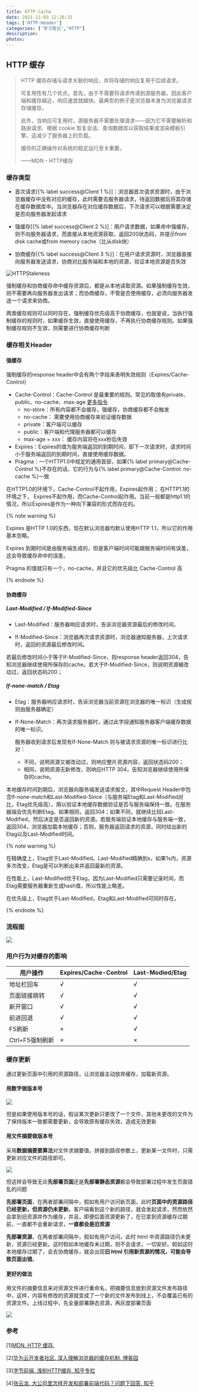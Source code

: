 ```yaml
---
title: HTTP-Cache
date: 2021-11-03 22:26:31
tags: ['HTTP-Header']
categories: ['学习笔记',"HTTP"]
description:
photos:
---
```


## HTTP 缓存

> HTTP 缓存存储与请求关联的响应，并将存储的响应复用于后续请求。
>
> 可复用性有几个优点。首先，由于不需要将请求传递到源服务器，因此客户端和缓存越近，响应速度就越快。最典型的例子是浏览器本身为浏览器请求存储缓存。
>
> 此外，当响应可复用时，源服务器不需要处理请求——因为它不需要解析和路由请求、根据 cookie 恢复会话、查询数据库以获取结果或渲染模板引擎。这减少了服务器上的负载。
>
> 缓存的正确操作对系统的稳定运行至关重要。
>
> ——MDN - HTTP缓存

<!-- more -->

### 缓存类型

-  首次请求[{% label success@Client 1 %}]：浏览器首次请求资源时，由于浏览器缓存中没有对应的缓存，此时需要去服务器请求，待返回数据后将其存储在缓存数据库中。当浏览器存在对应缓存数据后，下次请求可以根据需要决定是否向服务器发起请求

- 强缓存[{% label success@Client 2 %}]：用户请求数据，如果命中强缓存，则不向服务器请求，而直接从本地资源获取，返回200状态码，并提示from disk cache或from memory cache（比从disk快）

- 协商缓存[{% label success@Client 3 %}]：在用户请求资源时，浏览器直接向服务器发送请求，协商对比服务端和本地的资源，验证本地资源是否失效

![HTTPStaleness](https://kinsiy-blog-img.oss-ap-southeast-1.aliyuncs.com/img/HTTPStaleness.png)

强制缓存和协商缓存命中缓存资源后，都是从本地读取资源。如果强制缓存生效，则不需要再向服务器发出请求；而协商缓存，不管是否使用缓存，必须向服务器发送一个请求来协商。

两类缓存规则可以同时存在，强制缓存优先级高于协商缓存，也就是说，当执行强制缓存的规则时，如果缓存生效，直接使用缓存，不再执行协商缓存规则。如果强制缓存规则不生效，则需要进行协商缓存判断

### 缓存相关Header

#### 强缓存

强制缓存的response header中会有两个字段来表明失效规则（Expires/Cache-Control）

- Cache-Control：Cache-Control 是最重要的规则。常见的取值有private、public、no-cache、max-age [更多指令](https://developer.mozilla.org/zh-CN/docs/Web/HTTP/Headers/Cache-Control)
  - no-store：所有内容都不会缓存，强缓存，协商缓存都不会触发
  - no-cache： 需要使用协商缓存来验证缓存数据
  - private：客户端可以缓存
  - public：客户端和代理服务器都可以缓存
  - max-age = xxx： 缓存内容将在xxx秒后失效 
-  Expires：Expires的值为服务端返回的到期时间，即下一次请求时，请求时间小于服务端返回的到期时间，直接使用缓存数据。
- Pragma：一个HTTP1.0中规定的通用首部，如果{% label primary@Cache-Control %}不存在的话，它的行为与{% label primary@Cache-Control: no-cache %}一致

在HTTP1.0的环境下，Cache-Control不起作用，Expires起作用； 在HTTP1.1的环境之下， Expires不起作用，而Cache-Control起作用。当前一般都是http1.1的情况，所以Expires是作为一种向下兼容的形式而存在的。

{% note warning %}

Expires 是HTTP 1.0的东西，现在默认浏览器均默认使用HTTP 1.1，所以它的作用基本忽略。

Expires 到期时间是由服务端生成的，但是客户端时间可能跟服务端时间有误差，这会导致缓存命中的误差。 

Pragma 的值就只有一个，no-cache，并且它的优先级比 Cache-Control 高

{% endnote %}

#### 协商缓存

##### Last-Modified / If-Modified-Since

- Last-Modified：服务器响应请求时，告诉浏览器资源最后的修改时间。

- If-Modified-Since：浏览器再次请求资源时，浏览器通知服务器，上次请求时，返回的资源最后修改时间。

若最后修改时间小于等于If-Modified-Since，则response header返回304，告知浏览器继续使用所保存的cache。若大于If-Modified-Since，则说明资源被改动过，返回状态码200；

#####  **If-none-match / Etag**

- Etag：服务器响应请求时，告诉浏览器当前资源在浏览器的唯一标识（生成规则由服务器确定）

- If-None-Match：再次请求服务器时，通过此字段通知服务器客户端缓存数据的唯一标识。

  服务器收到请求后发现有If-None-Match 则与被请求资源的唯一标识进行比对：
  - 不同，说明资源又被改动过，则响应整片资源内容，返回状态码200；
  - 相同，说明资源无新修改，则响应HTTP 304，告知浏览器继续使用所保存的cache。

本地缓存时间到期后，浏览器向服务端发送请求报文，其中Request Header中包含If-none-match和Last-Modified-Since（与服务端Etag和Last-Modified对比，Etag优先级高），用以验证本地缓存数据验证是否与服务端保持一致。在服务器端会优先判断Etag。如果相同，返回304；如果不同，就继续比较Last-Modified，然后决定是否返回新的资源。若服务端验证本地缓存与服务端一致，返回304，浏览器加载本地缓存；否则，服务器返回请求的资源，同时给出新的Etag以及Last-Modified时间。

{% note warning %}

在精确度上，Etag优于Last-Modified。Last-Modified精确到s，如果1s内，资源多次改变，Etag是可以判断出来并返回最新的资源。

在性能上，Last-Modified优于Etag，因为Last-Modified只需要记录时间，而Etag需要服务器重新生成hash值，所以性能上略差。

在优先级上，Etag优于Last-Modified，Etag和Last-Modified可同时存在。

{% endnote %}

### 流程图

![](https://pic1.zhimg.com/80/v2-b52f314c86e3e95459845589d4d35570_720w.jpg)

### 用户行为对缓存的影响

| 用户操作        | Expires/Cache-Control | Last-Modied/Etag |
| --------------- | --------------------- | ---------------- |
| 地址栏回车      | √                     | √                |
| 页面链接跳转    | √                     | √                |
| 新开窗口        | √                     | √                |
| 前进回退        | √                     | √                |
| F5刷新          | ×                     | √                |
| Ctrl+F5强制刷新 | ×                     | ×                |

### 缓存更新

通过更新页面中引用的资源路径，让浏览器主动放弃缓存，加载新资源。

#### 用数字做版本号

![](https://pic1.zhimg.com/80/8a8676e933478d1a73777d84a5de55f5_720w.jpg?source=1940ef5c)

但是如果使用版本号的话，假设某次更新只更改了一个文件，其他未更改的文件为了保持版本一致都需要更新，会导致原有缓存失效，造成无效更新

#### 用文件摘要做版本号

采用**数据摘要要算法**对文件求摘要值，拼接到路径参数上，更新某一文件时，只需更新对应文件的路径即可。

![](https://pic3.zhimg.com/80/5276595f41d6276e21e5bc1d25741680_720w.jpg?source=1940ef5c)

但这样会导致无论**先部署页面**还是**先部署静态资源**都会导致部署过程中发生页面错乱的问题

**先部署页面**，在两者部署间隔中，假如有用户访问新页面，此时**页面中的资源路径已经更新，但资源仍未更新**。客户端看到这个新的路径，就会发起请求，然而依然会拿到旧资源并作为缓存，并且，即便后面资源更新了，在已拿到资源缓存过期前，一直都不会重新请求，**一直都会是旧资源**

**先部署资源**，在两者部署间隔中，假如有用户访问，此时 html 中资源路径仍未更新，资源已经更新。这时假如本地缓存未过期，则不会请求，一切安好。假如这时本地缓存过期了，会去协商缓存，就会出现**旧 html 引用新资源的情况，可能会导致页面出错**。

#### 更好的做法

用文件的摘要信息来对资源文件进行重命名，把摘要信息放到资源文件发布路径中，这样，内容有修改的资源就变成了一个新的文件发布到线上，不会覆盖已有的资源文件。上线过程中，先全量部署静态资源，再灰度部署页面

![](https://pic4.zhimg.com/80/9b3a9df114d14a14130a70abf5733837_720w.jpg?source=1940ef5c)



### 参考

\[1][MDN. HTTP 缓存. ](https://developer.mozilla.org/zh-CN/docs/Web/HTTP/Caching)

\[2][华为云开发者社区. 深入理解浏览器的缓存机制. 博客园](https://www.cnblogs.com/huaweiyun/p/13390041.html)

\[3][字节前端. 浅析HTTP缓存. 知乎专栏](https://zhuanlan.zhihu.com/p/360512798)

\[4][张云龙. 大公司里怎样开发和部署前端代码？问题下回答. 知乎](https://www.zhihu.com/question/20790576/answer/32602154)

